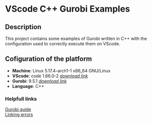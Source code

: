 # VScode C++ Gurobi Examples
## Description 
This project contains some examples of Gurobi written in C++ with the configuration used to correctly execute them on VScode.
## Cofiguration of the platform 
* **Machine**: Linux 5.17.4-arch1-1 x86_64 GNU/Linux
* **VScode**: code 1.66.0-2 *[download link](https://archlinux.org/packages/community/x86_64/code/)*
* **Gurobi**: 9.5.1 *[download link](https://www.gurobi.com/downloads/gurobi-software/)*
* **Language**: C++
### Helpfull links
[Gurobi guide](https://www.gurobi.com/downloads/gurobi-software/)</br>
[Linking errors](https://support.gurobi.com/hc/en-us/community/posts/360073121211-Undefined-references-problem-when-compiling-c-test-code)
